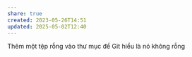 ```yaml
---
share: true
created: 2023-05-26T14:51
updated: 2025-05-02T12:40
---
```

Thêm một tệp rỗng vào thư mục để Git hiểu là nó không rỗng